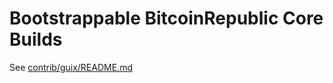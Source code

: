 # Bootstrappable BitcoinRepublic Core Builds

See [contrib/guix/README.md](../contrib/guix/README.md)
